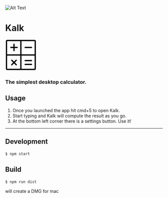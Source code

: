 
![Alt Text](https://media.giphy.com/media/eKmWjFzyJpcakTtgHW/giphy.gif)


# Kalk

![Logo](./src/assets/logo.png)

### The simplest desktop calculator.

## Usage

1. Once you launched the app hit cmd+5 to open Kalk.
2. Start typing and Kalk will compute the result as you go.
3. At the bottom left corner there is a settings button. Use it!

---

## Development

`$ npm start`

## Build

`$ npm run dist`

will create a DMG for mac
